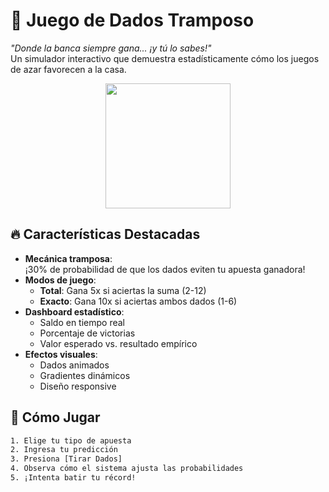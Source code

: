 # 🎲 Juego de Dados Tramposo 

*"Donde la banca siempre gana... ¡y tú lo sabes!"*  
Un simulador interactivo que demuestra estadísticamente cómo los juegos de azar favorecen a la casa.

<div align="center">
  <img src="https://media.tenor.com/OSvXx8hEwgcAAAAj/nyan-cat-cat.gif" width="200">
</div>

## 🔥 Características Destacadas

- **Mecánica tramposa**:  
  ¡30% de probabilidad de que los dados eviten tu apuesta ganadora!
- **Modos de juego**:
  - **Total**: Gana 5x si aciertas la suma (2-12)
  - **Exacto**: Gana 10x si aciertas ambos dados (1-6)
- **Dashboard estadístico**:
  - Saldo en tiempo real
  - Porcentaje de victorias
  - Valor esperado vs. resultado empírico
- **Efectos visuales**:
  - Dados animados
  - Gradientes dinámicos
  - Diseño responsive

## 🚀 Cómo Jugar

```bash
1. Elige tu tipo de apuesta
2. Ingresa tu predicción
3. Presiona [Tirar Dados]
4. Observa cómo el sistema ajusta las probabilidades
5. ¡Intenta batir tu récord!
